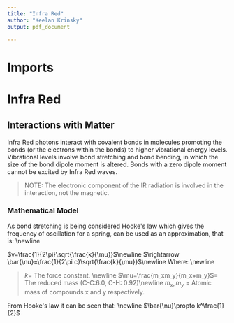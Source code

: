 ```yaml
---
title: "Infra Red"
author: "Keelan Krinsky"
output: pdf_document

---
```


# Imports

# Infra Red

## Interactions with Matter
Infra Red photons interact with covalent bonds in molecules promoting the bonds (or the electrons within the bonds) to higher vibrational energy levels. Vibrational levels involve bond stretching and bond bending, in which the size of the bond dipole moment is altered. Bonds with a zero dipole moment cannot be excited by Infra Red waves. 


>NOTE: The electronic component of the IR radiation is involved in the interaction, not the magnetic.

### Mathematical Model  
As bond stretching is being considered Hooke's law which gives the frequency of oscillation for a spring, can be used as an approximation, that is: \newline 

$v=\frac{1}{2\pi}\sqrt{\frac{k}{\mu}}$\newline 
$\rightarrow \bar{\nu}=\frac{1}{2\pi c}\sqrt{\frac{k}{\mu}}$\newline 
 Where: \newline 
>$k$= The force constant. \newline 
>$\mu=\frac{m_xm_y}{m_x+m_y}$= The reduced mass (C-C:6.0, C-H: 0.92)\newline
>$m_x, m_y$ = Atomic mass of compounds x and y respectively. 

From Hooke's law it can be seen that: \newline 
$\bar{\nu}\propto k^\frac{1}{2}$
